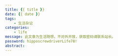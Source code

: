 ```yaml
---
title: {{ title }}
date: {{ date }}
tags:
    - 生活杂记
categories:
    - life
message: 此文章为生活随想，不对外开放，获取密码请联系站长。
password: hipposcrewdriverLife78!
abstract: 
---
```

